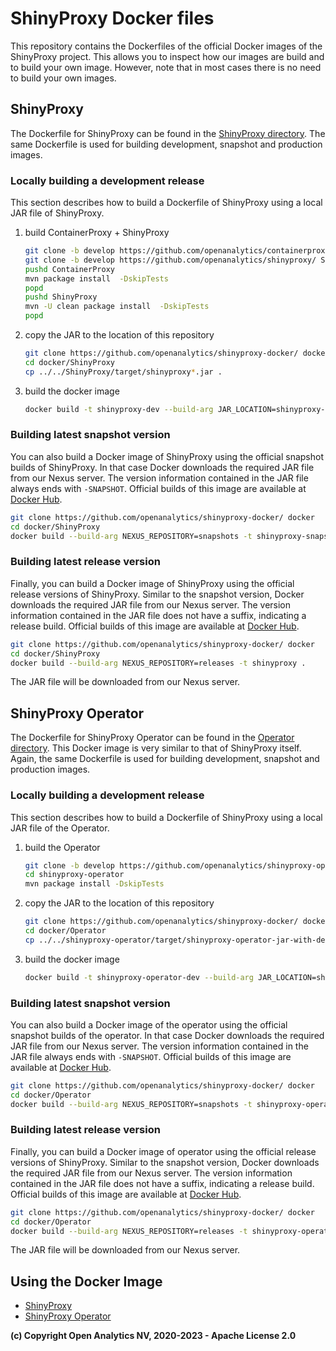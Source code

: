 # ShinyProxy Docker files

This repository contains the Dockerfiles of the official Docker images of the
ShinyProxy project. This allows you to inspect how our images are build and to
build your own image. However, note that in most cases there is no need to build
your own images. 

## ShinyProxy

The Dockerfile for ShinyProxy can be found in the
[ShinyProxy directory](ShinyProxy/Dockerfile). The same Dockerfile is used for building
development, snapshot and production images.

### Locally building a development release

This section describes how to build a Dockerfile of ShinyProxy using a local JAR
file of ShinyProxy.

1. build ContainerProxy + ShinyProxy

    ```bash
    git clone -b develop https://github.com/openanalytics/containerproxy/ ContainerProxy
    git clone -b develop https://github.com/openanalytics/shinyproxy/ ShinyProxy
    pushd ContainerProxy
    mvn package install  -DskipTests
    popd
    pushd ShinyProxy
    mvn -U clean package install  -DskipTests
    popd
    ```

2. copy the JAR to the location of this repository

    ```bash
    git clone https://github.com/openanalytics/shinyproxy-docker/ docker
    cd docker/ShinyProxy
    cp ../../ShinyProxy/target/shinyproxy*.jar .
    ```

3. build the docker image

    ```bash
    docker build -t shinyproxy-dev --build-arg JAR_LOCATION=shinyproxy-*.jar .
    ```

### Building latest snapshot version

You can also build a Docker image of ShinyProxy using the official snapshot
builds of ShinyProxy. In that case Docker downloads the required JAR file from
our Nexus server. The version information contained in the JAR file always ends
with `-SNAPSHOT`. Official builds of this image are available at 
[Docker Hub](https://hub.docker.com/r/openanalytics/shinyproxy-snapshot).

```bash
git clone https://github.com/openanalytics/shinyproxy-docker/ docker
cd docker/ShinyProxy
docker build --build-arg NEXUS_REPOSITORY=snapshots -t shinyproxy-snapshot .
```

### Building latest release version

Finally, you can build a Docker image of ShinyProxy using the official release
versions of ShinyProxy. Similar to the snapshot version, Docker downloads the
required JAR file from our Nexus server. The version information contained in
the JAR file does not have a suffix, indicating a release build. Official builds
of this image are available at 
[Docker Hub](https://hub.docker.com/r/openanalytics/shinyproxy).

```bash
git clone https://github.com/openanalytics/shinyproxy-docker/ docker
cd docker/ShinyProxy
docker build --build-arg NEXUS_REPOSITORY=releases -t shinyproxy .
```

The JAR file will be downloaded from our Nexus server.

## ShinyProxy Operator

The Dockerfile for ShinyProxy Operator can be found in the [Operator
directory](Operator/Dockerfile). This Docker image is very similar to that of
ShinyProxy itself. Again, the same Dockerfile is used for building development, snapshot
and production images. 

### Locally building a development release

This section describes how to build a Dockerfile of ShinyProxy using a local JAR
file of the Operator.

1. build the Operator

    ```bash
    git clone -b develop https://github.com/openanalytics/shinyproxy-operator/ shinyproxy-operator
    cd shinyproxy-operator
    mvn package install -DskipTests
    ```

2. copy the JAR to the location of this repository

    ```bash
    git clone https://github.com/openanalytics/shinyproxy-docker/ docker
    cd docker/Operator
    cp ../../shinyproxy-operator/target/shinyproxy-operator-jar-with-dependencies.jar .
    ```

3. build the docker image

    ```bash
    docker build -t shinyproxy-operator-dev --build-arg JAR_LOCATION=shinyproxy-operator-jar-with-dependencies.jar .
    ```

### Building latest snapshot version

You can also build a Docker image of the operator using the official snapshot
builds of the operator. In that case Docker downloads the required JAR file from
our Nexus server. The version information contained in the JAR file always ends
with `-SNAPSHOT`. Official builds of this image are available at 
[Docker Hub](https://hub.docker.com/r/openanalytics/shinyproxy-operator-snapshot).

```bash
git clone https://github.com/openanalytics/shinyproxy-docker/ docker
cd docker/Operator
docker build --build-arg NEXUS_REPOSITORY=snapshots -t shinyproxy-operator-snapshot .
```

### Building latest release version

Finally, you can build a Docker image of operator using the official release
versions of ShinyProxy. Similar to the snapshot version, Docker downloads the
required JAR file from our Nexus server. The version information contained in
the JAR file does not have a suffix, indicating a release build. Official builds
of this image are available at
[Docker Hub](https://hub.docker.com/r/openanalytics/shinyproxy-operator).

```bash
git clone https://github.com/openanalytics/shinyproxy-docker/ docker
cd docker/Operator
docker build --build-arg NEXUS_REPOSITORY=releases -t shinyproxy-operator .
```

The JAR file will be downloaded from our Nexus server.

## Using the Docker Image
 
- [ShinyProxy](https://github.com/openanalytics/shinyproxy-config-examples/tree/master/02-containerized-docker-engine)
- [ShinyProxy Operator](https://github.com/openanalytics/shinyproxy-operator/tree/develop/docs/deployment)

**(c) Copyright Open Analytics NV, 2020-2023 - Apache License 2.0**
